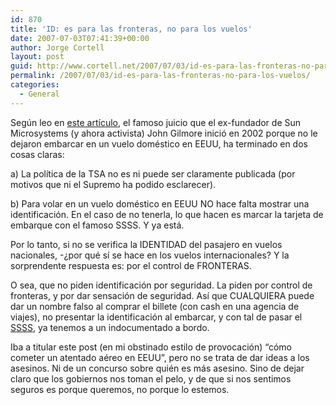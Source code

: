 ```yaml
---
id: 870
title: 'ID: es para las fronteras, no para los vuelos'
date: 2007-07-03T07:41:39+00:00
author: Jorge Cortell
layout: post
guid: http://www.cortell.net/2007/07/03/id-es-para-las-fronteras-no-para-los-vuelos/
permalink: /2007/07/03/id-es-para-las-fronteras-no-para-los-vuelos/
categories:
  - General
---
```

Según leo en <a target="_blank" title="Star-Telegram" href="http://www.star-telegram.com/news/story/155095.html">este artí­culo</a>, el famoso juicio que el ex-fundador de Sun Microsystems (y ahora activista) John Gilmore inició en 2002 porque no le dejaron embarcar en un vuelo doméstico en EEUU, ha terminado en dos cosas claras:

a) La polí­tica de la TSA no es ni puede ser claramente publicada (por motivos que ni el Supremo ha podido esclarecer).

b) Para volar en un vuelo doméstico en EEUU NO hace falta mostrar una identificación. En el caso de no tenerla, lo que hacen es marcar la tarjeta de embarque con el famoso SSSS. Y ya está.

Por lo tanto, si no se verifica la IDENTIDAD del pasajero en vuelos nacionales, -¿por qué sí­ se hace en los vuelos internacionales? Y la sorprendente respuesta es: por el control de FRONTERAS.

O sea, que no piden identificación por seguridad. La piden por control de fronteras, y por dar sensación de seguridad. Así­ que CUALQUIERA puede dar un nombre falso al comprar el billete (con cash en una agencia de viajes), no presentar la identificación al embarcar, y con tal de pasar el <a target="_blank" title="post sobre SSSS" href="http://www.cortell.net/2007/02/18/las-temibles-ssss-me-persiguen-o-consejo-a-terroristas-retrasados/">SSSS</a>, ya tenemos a un indocumentado a bordo.
  
Iba a titular este post (en mi obstinado estilo de provocación) &#8220;cómo cometer un atentado aéreo en EEUU&#8221;, pero no se trata de dar ideas a los asesinos. Ni de un concurso sobre quién es más asesino. Sino de dejar claro que los gobiernos nos toman el pelo, y de que si nos sentimos seguros es porque queremos, no porque lo estemos.